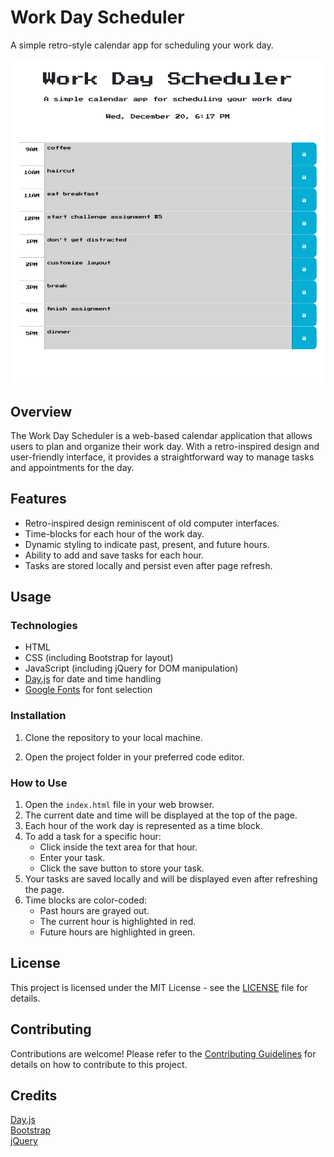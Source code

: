 # Work Day Scheduler

A simple retro-style calendar app for scheduling your work day.

![Screenshot](assets/images/preview2.jpeg)


## Overview

The Work Day Scheduler is a web-based calendar application that allows users to plan and organize their work day. With a retro-inspired design and user-friendly interface, it provides a straightforward way to manage tasks and appointments for the day.

## Features

- Retro-inspired design reminiscent of old computer interfaces.
- Time-blocks for each hour of the work day.
- Dynamic styling to indicate past, present, and future hours.
- Ability to add and save tasks for each hour.
- Tasks are stored locally and persist even after page refresh.

## Usage

### Technologies

- HTML
- CSS (including Bootstrap for layout)
- JavaScript (including jQuery for DOM manipulation)
- [Day.js](https://day.js.org/) for date and time handling
- [Google Fonts](https://fonts.google.com/) for font selection

### Installation

1. Clone the repository to your local machine. 

2. Open the project folder in your preferred code editor.

### How to Use

1. Open the `index.html` file in your web browser.
2. The current date and time will be displayed at the top of the page.
3. Each hour of the work day is represented as a time block.
4. To add a task for a specific hour:
   - Click inside the text area for that hour.
   - Enter your task.
   - Click the save button to store your task.
5. Your tasks are saved locally and will be displayed even after refreshing the page.
6. Time blocks are color-coded:
   - Past hours are grayed out.
   - The current hour is highlighted in red.
   - Future hours are highlighted in green.

## License

This project is licensed under the MIT License - see the [LICENSE](LICENSE) file for details.

## Contributing

Contributions are welcome! Please refer to the [Contributing Guidelines](CONTRIBUTING.md) for details on how to contribute to this project.

## Credits
[Day.js](https://day.js.org/)
<br>
[Bootstrap](https://getbootstrap.com/)
<br>
[jQuery](https://jquery.com/)
